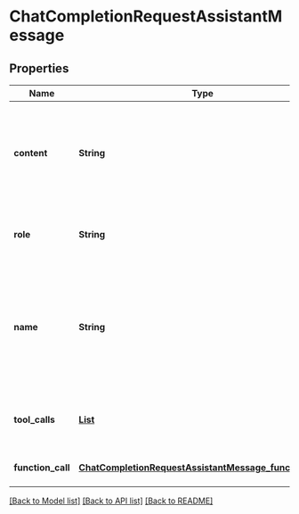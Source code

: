# ChatCompletionRequestAssistantMessage
## Properties

| Name | Type | Description | Notes |
|------------ | ------------- | ------------- | -------------|
| **content** | **String** | The contents of the assistant message. Required unless &#x60;tool_calls&#x60; or &#x60;function_call&#x60; is specified.  | [optional] [default to null] |
| **role** | **String** | The role of the messages author, in this case &#x60;assistant&#x60;. | [default to null] |
| **name** | **String** | An optional name for the participant. Provides the model information to differentiate between participants of the same role. | [optional] [default to null] |
| **tool\_calls** | [**List**](ChatCompletionMessageToolCall.md) | The tool calls generated by the model, such as function calls. | [optional] [default to null] |
| **function\_call** | [**ChatCompletionRequestAssistantMessage_function_call**](ChatCompletionRequestAssistantMessage_function_call.md) |  | [optional] [default to null] |

[[Back to Model list]](../README.md#documentation-for-models) [[Back to API list]](../README.md#documentation-for-api-endpoints) [[Back to README]](../README.md)

